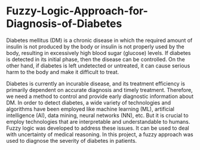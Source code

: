 # Fuzzy-Logic-Approach-for-Diagnosis-of-Diabetes
Diabetes mellitus (DM) is a chronic disease in which the required amount of insulin is not produced
by the body or insulin is not properly used by the body, resulting in excessively high blood sugar
(glucose) levels. If diabetes is detected in its initial phase, then the disease can be controlled. On
the other hand, if diabetes is left undetected or untreated, it can cause serious harm to the body and
make it difficult to treat.

Diabetes is currently an incurable disease, and its treatment efficiency is primarily dependent on
accurate diagnosis and timely treatment. Therefore, we need a method to control and provide early
diagnostic information about DM. In order to detect diabetes, a wide variety of technologies and
algorithms have been employed like machine learning (ML), artificial intelligence (AI), data
mining, neural networks (NN), etc. But it is crucial to employ technologies that are interpretable
and understandable to humans. Fuzzy logic was developed to address these issues. It can be used
to deal with uncertainty of medical reasoning. In this project, a fuzzy approach was used to diagnose 
the severity of diabetes in patients.
